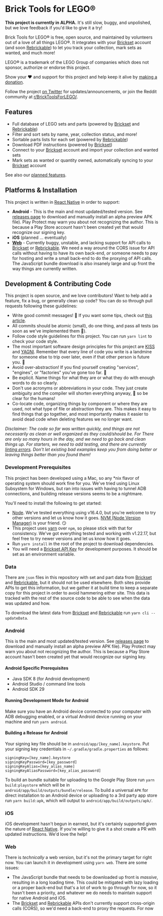 # Brick Tools for LEGO®

**This project is currently in ALPHA.** It's still slow, buggy, and unpolished, but we love feedback if you'd like to give it a try!

Brick Tools for LEGO® is free, open source, and maintained by volunteers out of a love of all things LEGO®. It integrates with your [Brickset](https://www.brickset.com) account (and soon [Rebrickable](https://www.rebrickable.com)) to let you track your collection, mark sets as wanted, and much more!

LEGO® is a trademark of the LEGO Group of companies which does not sponsor, authorize or endorse this project.

Show your ❤️ and support for this project and help keep it alive by [making a donation](https://www.paypal.com/donate?hosted_button_id=LWSCPL34NZ6LJ).

Follow the project [on Twitter](https://twitter.com/BrickTools4LEGO) for updates/announcements, or join the Reddit community at [r/BrickToolsForLEGO/](https://www.reddit.com/r/BrickToolsForLEGO/).

## Features


* Full database of LEGO sets and parts (powered by [Brickset](https://www.brickset.com) and [Rebrickable](https://www.rebrickable.com))
* Filter and sort sets by name, year, collection status, and more!
* Sortable parts lists for each set (powered by [Rebrickable](https://www.rebrickable.com))
* Download PDF instructions (powered by [Brickset](https://www.brickset.com))
* Connect to your [Brickset](https://www.brickset.com) account and import your collection and wanted sets
* Mark sets as wanted or quantity owned, automatically syncing to your [Brickset](https://www.brickset.com) account

See also our [planned features](https://github.com/JeromeDane/brick-tools-for-lego/issues?q=is%3Aopen+is%3Aissue+label%3Aenhancement).
## Platforms & Installation

This project is written in [React Native](https://reactnative.dev/) in order to support:

* **Android** - This is the main and most updated/tested version. See [releases page](https://github.com/JeromeDane/brick-tools-for-lego/releases) to download and manually install an alpha preview APK file). Play Protect may warn you about not recognizing the author. This is because a Play Store account hasn't been created yet that would recognize our signing key.
* **iOS** (planned ... eventually)
* **[Web](https://jeromedane.github.io/brick-tools-for-lego/)** - Currently buggy, unstable, and lacking support for API calls to [Brickset](https://www.brickset.com) or [Rebrickable](https://www.rebrickable.com). We need a way around the CORS issue for API calls without having to have its own back-end, _or_ someone needs to pay for hosting and write a small back-end to do the proxying of API calls. The JavaScript bundle download is also insanely large and up front the way things are currently written.

## Development & Contributing Code

This project is open source, and we love contributors! Want to help add a feature, fix a bug, or generally clean up code? You can do so through pull requests following these guidelines:

* Write good commit messages! 🙏 If you want some tips, check out [this article](https://chris.beams.io/posts/git-commit/).
* All commits should be atomic (small), do one thing, and pass all tests (as soon as we've implemented them 🙈).
* Follow code style guidelines for this project. You can run `yarn lint` to check your code style.
* The most important software design principles for this project are [KISS](https://en.wikipedia.org/wiki/KISS_principle) and [YAGNI](https://martinfowler.com/bliki/Yagni.html). Remember that every line of code you write is a landmine for someone else to trip over later, even if that other person is future you. 😬
* Avoid over-abstraction! If you find yourself creating "services", "engines", or "factories" you've gone too far. 🤦
* Be explicit. Name things for what they are or what they do with enough words to do so clearly.
* Don't use acronyms or abbreviations in your code. They just create ambiguity and the compiler will shorten everything anyway, 🤖 so be clear for the humans!
* Co-locate code, organizing things by component or where they are used, not what type of file or abstraction they are. This makes it easy to find things that go together, and most importantly makes it easier to avoid dead code when deleting features we no longer want.

_Disclaimer: The code so far was written quickly, and things are not necessarily as clean or well organized as they could/should be. For There are only so many hours in the day, and we need to go back and clean things up. For starters, we need to add testing, and there are currently [linting errors](https://github.com/JeromeDane/brick-tools-for-lego/issues/33). Don't let existing bad examples keep you from doing better or leaving things better than you found them!_

### Development Prerequisites

This project has been developed using a Mac, so any *nix flavor of operating system should work fine for you. We've tried using Linux Subsystem for Windows, but ran into issues with having to tunnel ADB connections, and building release versions seems to be a nightmare.

You'll need to install the following to get started:

* [Node](https://nodejs.dev/). We've tested everything using v16.4.0, but you're welcome to try other versions and let us know how it goes. [NVM (Node Version Manager)](https://github.com/nvm-sh/nvm) is your friend. 😏
* This project uses [yarn](https://classic.yarnpkg.com/lang/en/) over `npm`, so please stick with that for consistency.  We've got everything tested and working with v1.22.17, but feel free to try newer versions and let us know how it goes.
* Run `yarn install` in the root of the project to download dependencies.
* You will need a [Brickset API Key](https://brickset.com/tools/webservices/requestkey) for development purposes. It should be set as an environment variable.

### Data

There are `json` files in this repository with set and part data from [Brickset](https://www.brickset.com) and [Rebrickable](https://www.rebrickable.com), but it should not be used elsewhere. Both sites provide APIs to get this information, but we gather it at build time to keep a separate copy for this project in order to avoid hammering either site. This data is tracked with the rest of the source code to be able to see when the data was updated and how.

To download the latest data from [Brickset](https://www.brickset.com) and [Rebrickable](https://www.rebrickable.com) run `yarn cli --updateData`.
### Android

This is the main and most updated/tested version. See [releases page](https://github.com/JeromeDane/brick-tools-for-lego/releases) to download and manually install an alpha preview APK file). Play Protect may warn you about not recognizing the author. This is because a Play Store account hasn't been created yet that would recognize our signing key.
#### Android Specific Prerequisites

* Java SDK 8 (for Android development)
* Android Studio / command line tools
* Android SDK 29

#### Running Development Mode for Android

Make sure you have an Android device connected to your computer with ADB debugging enabled, or a virtual Android device running on your machine and run `yarn android`.

#### Building a Release for Android

Your signing key file should be in `android/app/[key_name].keystore`. Put your signing key credentials in `~/.gradle/gradle.properties` as follows:

```
signingKey=[key_name].keystore
signingKeyPassword=[key_password]
signingKeyAlias=[key_alias_name]
signingKeyAliasPassword=[key_alias_password]
```

To build an bundle suitable for uploading to the Google Play Store run `yarn build:playstore` which will be in `android/app/build/outputs/bundle/release`. To build a universal `APK` for direct installation to an Android device or uploading to a 3rd party app store run `yarn build:apk`, which will output to `android/app/build/outputs/apk/`.

### iOS

iOS development hasn't begun in earnest, but it's certainly supported given the nature of [React Native](https://reactnative.dev/). If you're willing to give it a shot create a PR with updated instructions. We'd love the help!

### Web

There is _technically_ a web version, but it's not the primary target for right now. You can launch it in development using `yarn web`. There are some issues:

* The JavaScript bundle that needs to be downloaded up front is _massive_, resulting in a long loading time. This could be mitigated with lazy loading or a proper back-end but that's a lot of work to go through for now, so it hasn't been a priority, and whatever we do needs to maintain support for native Android and iOS.
* The [Brickset](https://www.brickset.com) and [Rebrickable](https://www.rebrickable.com) APIs don't currently support cross-origin calls (CORS), so we'd need a back-end to proxy the requests. For now